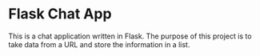 # Flask Chat App

This is a chat application written in Flask. The purpose of this project is to take data from a
URL and store the information in a list.
